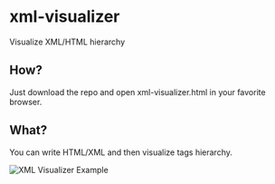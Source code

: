 # xml-visualizer
Visualize XML/HTML hierarchy 


## How?

Just download the repo and open xml-visualizer.html in your favorite browser.


## What?

You can write HTML/XML and then visualize tags hierarchy. 

![XML Visualizer Example](https://cdn.sunsed.com/m5904681/sed/github/xml-visualizer.png)
